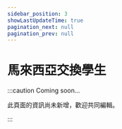```yaml
---
sidebar_position: 3
showLastUpdateTime: true
pagination_next: null
pagination_prev: null
---
```


# 馬來西亞交換學生

:::caution Coming soon...

此頁面的資訊尚未新增，歡迎共同編輯。

:::